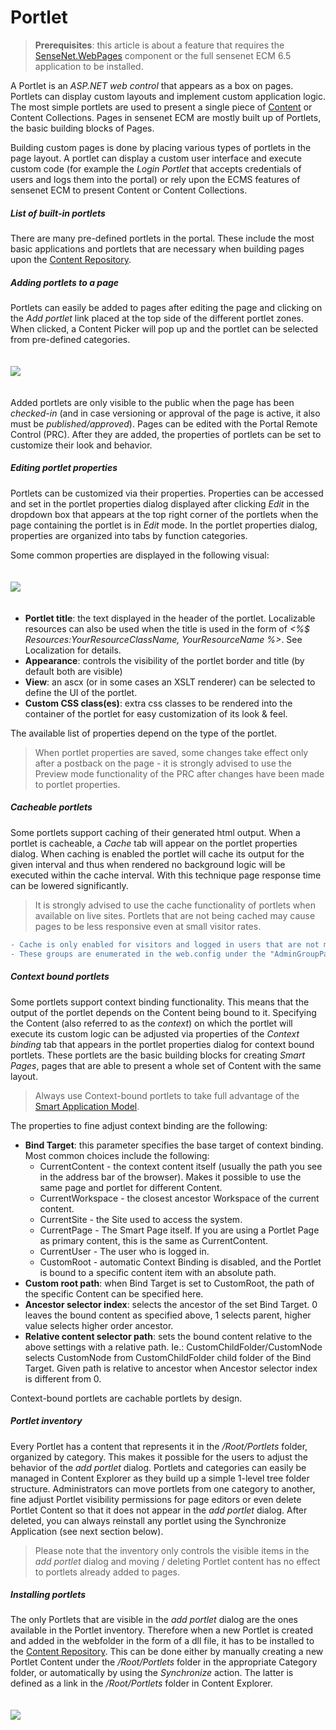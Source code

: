 # Portlet

>**Prerequisites**: this article is about a feature that requires the [SenseNet.WebPages](https://github.com/SenseNet/sn-webpages) component or the full sensenet ECM 6.5 application to be installed.

A Portlet is an *ASP.NET web control* that appears as a box on pages. Portlets can display custom layouts and implement custom application logic. The most simple portlets are used to present a single piece of [Content](content.md) or Content Collections. Pages in sensenet ECM are mostly built up of Portlets, the basic building blocks of Pages.

Building custom pages is done by placing various types of portlets in the page layout. A portlet can display a custom user interface and execute custom code (for example the *Login Portlet* that accepts credentials of users and logs them into the portal) or rely upon the ECMS features of sensenet ECM to present Content or Content Collections.

##### List of built-in portlets

There are many pre-defined portlets in the portal. These include the most basic applications and portlets that are necessary when building pages upon the [Content Repository](content-repository.md).

##### Adding portlets to a page

Portlets can easily be added to pages after editing the page and clicking on the _Add portlet_ link placed at the top side of the different portlet zones. When clicked, a Content Picker will pop up and the portlet can be selected from pre-defined categories.

<img src="https://raw.githubusercontent.com/SenseNet/sensenet/master/docs/images/reference-wiki-portlet3.png" style="margin: 20px auto" />

Added portlets are only visible to the public when the page has been *checked-in* (and in case versioning or approval of the page is active, it also must be *published/approved*). Pages can be edited with the Portal Remote Control (PRC). After they are added, the properties of portlets can be set to customize their look and behavior.

##### Editing portlet properties

Portlets can be customized via their properties. Properties can be accessed and set in the portlet properties dialog displayed after clicking _Edit_ in the dropdown box that appears at the top right corner of the portlets when the page containing the portlet is in _Edit_ mode. In the portlet properties dialog, properties are organized into tabs by function categories.

Some common properties are displayed in the following visual:

<img src="https://raw.githubusercontent.com/SenseNet/sensenet/master/docs/images/reference-wiki-portlet1.png" style="margin: 20px auto" />


- **Portlet title**: the text displayed in the header of the portlet. Localizable resources can also be used when the title is used in the form of _<%$ Resources:YourResourceClassName, YourResourceName %>_. See Localization for details.
- **Appearance**: controls the visibility of the portlet border and title (by default both are visible)
- **View**: an ascx (or in some cases an XSLT renderer) can be selected to define the UI of the portlet.
- **Custom CSS class(es)**: extra css classes to be rendered into the container of the portlet for easy customization of its look & feel.

The available list of properties depend on the type of the portlet.

> When portlet properties are saved, some changes take effect only after a postback on the page - it is strongly advised to use the Preview mode functionality of the PRC after changes have been made to portlet properties.

##### Cacheable portlets

Some portlets support caching of their generated html output. When a portlet is cacheable, a _Cache_ tab will appear on the portlet properties dialog. When caching is enabled the portlet will cache its output for the given interval and thus when rendered no background logic will be executed within the cache interval. With this technique page response time can be lowered significantly.

> It is strongly advised to use the cache functionality of portlets when available on live sites. Portlets that are not being cached may cause pages to be less responsive even at small visitor rates.

```diff
- Cache is only enabled for visitors and logged in users that are not member of special kind of content administrator groups. 
- These groups are enumerated in the web.config under the "AdminGroupPathsForLoggedInUserCache" key in the sensenet/cache section. 
```

##### Context bound portlets

Some portlets support context binding functionality. This means that the output of the portlet depends on the Content being bound to it. Specifying the Content (also referred to as the *context*) on which the portlet will execute its custom logic can be adjusted via properties of the _Context binding_ tab that appears in the portlet properties dialog for context bound portlets. These portlets are the basic building blocks for creating *Smart Pages*, pages that are able to present a whole set of Content with the same layout. 

>Always use Context-bound portlets to take full advantage of the [Smart Application Model](smart-application-model.md). 

The properties to fine adjust context binding are the following:

- **Bind Target**: this parameter specifies the base target of context binding. Most common choices include the following:
  - CurrentContent - the context content itself (usually the path you see in the address bar of the browser). Makes it possible to use the same page and portlet for different Content.
  - CurrentWorkspace - the closest ancestor Workspace of the current content.
  - CurrentSite - the Site used to access the system.
  - CurrentPage - The Smart Page itself. If you are using a Portlet Page as primary content, this is the same as CurrentContent.
  - CurrentUser - The user who is logged in.
  - CustomRoot - automatic Context Binding is disabled, and the Portlet is bound to a specific content item with an absolute path.
- **Custom root path**: when Bind Target is set to CustomRoot, the path of the specific Content can be specified here.
- **Ancestor selector index**: selects the ancestor of the set Bind Target. 0 leaves the bound content as specified above, 1 selects parent, higher value selects higher order ancestor.
- **Relative content selector path**: sets the bound content relative to the above settings with a relative path. Ie.: CustomChildFolder/CustomNode selects CustomNode from CustomChildFolder child folder of the Bind Target. Given path is relative to ancestor when Ancestor selector index is different from 0.

Context-bound portlets are cachable portlets by design.

##### Portlet inventory

Every Portlet has a content that represents it in the _/Root/Portlets_ folder, organized by category. This makes it possible for the users to adjust the behavior of the _add portlet_ dialog. Portlets and categories can easily be managed in Content Explorer as they build up a simple 1-level tree folder structure. Administrators can move portlets from one category to another, fine adjust Portlet visibility permissions for page editors or even delete Portlet Content so that it does not appear in the _add portlet_ dialog. After deleted, you can always reinstall any portlet using the Synchronize Application (see next section below).

> Please note that the inventory only controls the visible items in the _add portlet_ dialog and moving / deleting Portlet content has no effect to portlets already added to pages.

##### Installing portlets

The only Portlets that are visible in the _add portlet_ dialog are the ones available in the Portlet inventory. Therefore when a new Portlet is created and added in the webfolder in the form of a dll file, it has to be installed to the [Content Repository](content-repository.md). This can be done either by manually creating a new Portlet Content under the _/Root/Portlets_ folder in the appropriate Category folder, or automatically by using the *Synchronize* action. The latter is defined as a link in the _/Root/Portlets_ folder in Content Explorer.

<img src="https://raw.githubusercontent.com/SenseNet/sensenet/master/docs/images/reference-wiki-portlet2.png" style="margin: 20px auto" />
